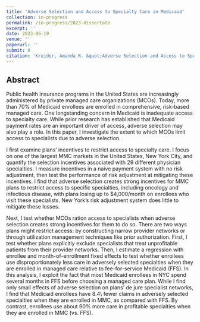 ```yaml
---
title: 'Adverse Selection and Access to Specialty Care in Medicaid'
collection: in-progress
permalink: /in-progress/2023-dissertate
excerpt: ''
date: 2023-06-19
venue: ''
paperurl: ''
submit: 0
citation: 'Kreider, Amanda R. &quot;Adverse Selection and Access to Specialty Care in Medicaid.&quot; In preparation. University of Pennsylvania.'
---
```

## Abstract 
Public health insurance programs in the United States are increasingly administered by private managed care organizations (MCOs). Today, more than 70% of Medicaid enrollees are enrolled in comprehensive, risk-based managed care. One longstanding concern in Medicaid is inadequate access to specialty care. While prior research has established that Medicaid payment rates are an important driver of access, adverse selection may also play a role. In this paper, I investigate the extent to which MCOs limit access to specialists due to adverse selection.

I first examine plans’ incentives to restrict access to specialty care. I focus on one of the largest MMC markets in the United States, New York City, and quantify the selection incentives associated with 29 different physician specialties. I measure incentives in a naive payment system with no risk adjustment, then test the performance of risk adjustment at mitigating these incentives. I find that adverse selection creates strong incentives for MMC plans to restrict access to specific specialties, including oncology and infectious disease, with plans losing up to $4,000/month on enrollees who visit these specialists. New York’s risk adjustment system does little to mitigate these losses.

Next, I test whether MCOs ration access to specialists when adverse selection creates strong incentives for them to do so. There are two ways plans might restrict access: by constructing narrow provider networks or through utilization management techniques like prior authorization. First, I test whether plans explicitly exclude specialists that treat unprofitable patients from their provider networks. Then, I estimate a regression with enrollee and month-of-enrollment fixed effects to test whether enrollees use disproportionately less care in adversely selected specialties when they are enrolled in managed care relative to fee-for-service Medicaid (FFS). In this analysis, I exploit the fact that most Medicaid enrollees in NYC spend several months in FFS before choosing a managed care plan. While I find only small effects of adverse selection on plans’ de jure specialist networks, I find that Medicaid enrollees have 8.4\ fewer claims in adversely selected specialties when they are enrolled in MMC, as compared with FFS. By contrast, enrollees use about 90% more care in profitable specialties when they are enrolled in MMC (vs. FFS).
